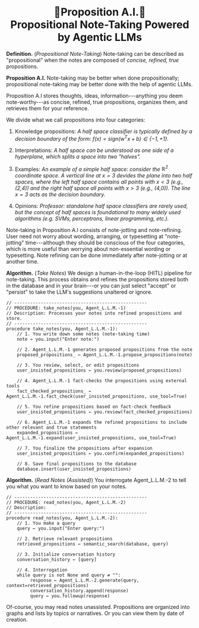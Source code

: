 <h1 align="center">📝Proposition A.I.📝<br>Propositional Note-Taking Powered by Agentic LLMs</h1>

**Definition.** (*Propositional Note-Taking*) Note-taking can be described as "propositional" when the notes are composed of *concise, refined, true* propositions.

**Proposition A.I.** Note-taking may be better when done propositionally; propositional note-taking may be better done with the help of agentic LLMs.

Proposition A.I stores thoughts, ideas, information---anything you deem note-worthy---as concise, refined, true propositions, organizes them, and retrieves them for your reference.

We divide what we call propositions into four categories:
1. Knowledge propositions:
    *A half space classifier is typically defined by a decision boundary of the form: $f(x)=\text{sign}(w^Tx+b) \in \{-1, +1\}.$*

2. Interpretations:
    *A half space can be understood as one side of a hyperplane, which splits a space into two "halves".*

3. Examples:
    *An example of a simple half space: consider the $\mathbb{R}^2$ coordinate space. A vertical line at $x=3$ devides the plane into two half spaces, where the left half space contains all points with $x < 3$ (e.g., (2,4)) and the right half space all points with $x > 3$ (e.g., (4,0)). The line $x = 3$ acts as the decision boundary.*

4. Opinions:
    *Professor: standalone half space classifiers are rarely used, but the concept of half spaces is foundational to many widely used algorithms (e.g. SVMs, perceptrons, linear programming, etc.).*

Note-taking in Proposition A.I consists of note-jotting and note-refining. User need not worry about wording, arranging, or typesetting at "note-jotting" time---although they should be conscious of the four categories, which is more useful than worrying about non-essential wording or typesetting. Note refining can be done immediately after note-jotting or at another time.

**Algorithm.** (*Take Notes*) We design a human-in-the-loop (HITL) pipeline for note-taking. This process obtains and refines the propositions stored both in the database and in your brain---or you can just select "accept" or "persist" to take the LLM's suggestions unaltered or ignore.
```
// --------------------------------------------------
// PROCEDURE: take_notes(you, Agent_L.L.M.-1)
// Description: Processes your notes into refined propositions and store.
// --------------------------------------------------
procedure take_notes(you, Agent_L.L.M.-1):
    // 1. You write down some notes (note-taking time)
    note ← you.input("Enter note:")
    
    // 2. Agent_L.L.M.-1 generates proposed propositions from the note
    proposed_propositions_ ← Agent_L.L.M.-1.propose_propositions(note)
    
    // 3. You review, select, or edit propositions
    user_insisted_propositions ← you.review(proposed_propositions)
    
    // 4. Agent_L.L.M.-1 fact-checks the propositions using external tools
    fact_checked_propositions_ ← Agent_L.L.M.-1.fact_check(user_insisted_propositions, use_tool=True)
    
    // 5. You refine propositions based on fact-check feedback
    user_insisted_propositions ← you.review(fact_checked_propositions)
    
    // 6. Agent_L.L.M.-1 expands the refined propositions to include other relevant and true statements
    expanded_propositions ← Agent_L.L.M.-1.expand(user_insisted_propositions, use_tool=True)
    
    // 7. You finalize the propositions after expansion
    user_insisted_propositions ← you.confirm(expanded_propositions)
    
    // 8. Save final propositions to the database
    database.insert(user_insisted_propositions)
```
**Algorithm.** (*Read Notes (Assisted)*) You interrogate Agent_L.L.M.-2 to tell you what you want to know based on your notes.
```
// --------------------------------------------------
// PROCEDURE: read_notes(you, Agent_L.L.M.-2)
// Description: 
// --------------------------------------------------
procedure read_notes(you, Agent_L.L.M.-2):
    // 1. You make a query
    query ← you.input("Enter query:")
    
    // 2. Retrieve relevant propositions
    retrieved_propositions ← semantic_search(database, query)
    
    // 3. Initialize conversation history
    conversation_history ← [query]
    
    // 4. Interrogation
    while query is not None and query ≠ "":
         response ← Agent_L.L.M.-2.generate(query, context=retrieved_propositions)
         conversation_history.append(response)
         query ← you.followup(response)
```

Of-course, you may read notes unassisted. Propositions are organized into graphs and lists by topics or narratives. Or you can view them by date of creation.